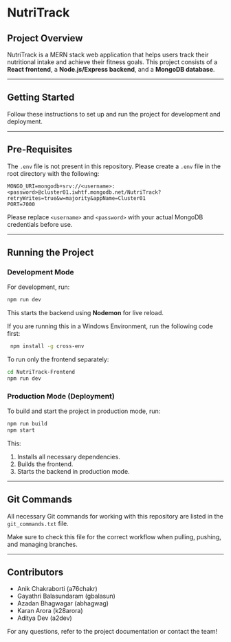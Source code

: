 # NutriTrack

## Project Overview
NutriTrack is a MERN stack web application that helps users track their nutritional intake and achieve their fitness goals. This project consists of a **React frontend**, a **Node.js/Express backend**, and a **MongoDB database**.

---

## Getting Started
Follow these instructions to set up and run the project for development and deployment.

---

## Pre-Requisites
The `.env` file is not present in this repository. Please create a `.env` file in the root directory with the following:

```
MONGO_URI=mongodb+srv://<username>:<password>@cluster01.iwhtf.mongodb.net/NutriTrack?retryWrites=true&w=majority&appName=Cluster01
PORT=7000
```

Please replace `<username>` and `<password>` with your actual MongoDB credentials before use.

---

## Running the Project

### **Development Mode**
For development, run:
```sh
npm run dev
```
This starts the backend using **Nodemon** for live reload. 

If you are running this in a Windows Environment, run the following code first:
```sh
 npm install -g cross-env
```

To run only the frontend separately:
```sh
cd NutriTrack-Frontend
npm run dev
```

### **Production Mode (Deployment)**
To build and start the project in production mode, run:
```sh
npm run build
npm start
```
This:
1. Installs all necessary dependencies.
2. Builds the frontend.
3. Starts the backend in production mode.

---

## Git Commands
All necessary Git commands for working with this repository are listed in the `git_commands.txt` file.

Make sure to check this file for the correct workflow when pulling, pushing, and managing branches.

---

## Contributors
- Anik Chakraborti (a76chakr)
- Gayathri Balasundaram (gbalasun)
- Azadan Bhagwagar (abhagwag)
- Karan Arora (k28arora)
- Aditya Dev (a2dev)

For any questions, refer to the project documentation or contact the team!





